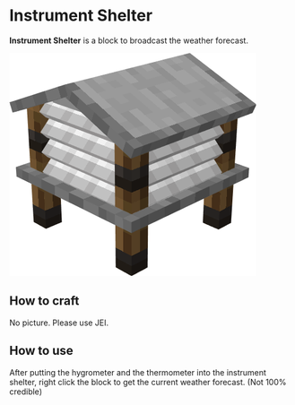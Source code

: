 # Instrument Shelter

**Instrument Shelter** is a block to broadcast the weather forecast.

![Instrument Shelter](../.gitbook/assets/instrument_shelter.png)

## How to craft
No picture. Please use JEI.

## How to use
After putting the hygrometer and the thermometer into the instrument shelter, right click the block to get the current weather forecast. (Not 100% credible)